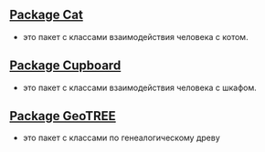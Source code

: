 ##  [Package Cat](https://github.com/SergeiSlobodchikov/GeoWithResearch/tree/HomeWork/src/Cat) 
- это пакет с классами взаимодействия человека с котом.

## [Package Cupboard](https://github.com/SergeiSlobodchikov/GeoWithResearch/tree/HomeWork/src/Cupboard) 
- это пакет с классами взаимодействия человека с шкафом.

##  [Package GeoTREE](https://github.com/SergeiSlobodchikov/GeoWithResearch/tree/HomeWork/src/GeoTREE) 
- это пакет с классами по генеалогическому древу